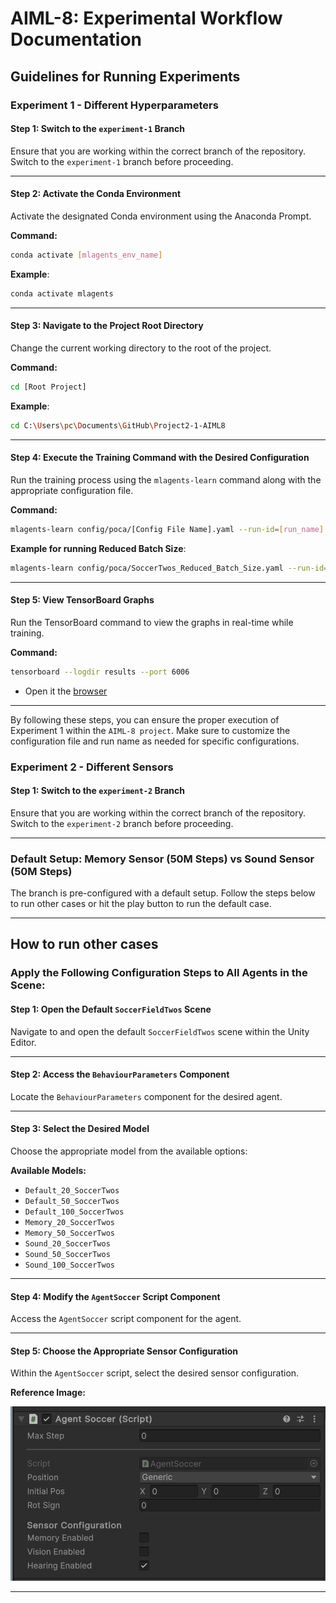 # AIML-8: Experimental Workflow Documentation

## Guidelines for Running Experiments

### Experiment 1 - Different Hyperparameters

#### Step 1: Switch to the `experiment-1` Branch

Ensure that you are working within the correct branch of the repository. Switch to the `experiment-1` branch before proceeding.

---

#### Step 2: Activate the Conda Environment

Activate the designated Conda environment using the Anaconda Prompt.

**Command:**

```bash
conda activate [mlagents_env_name]
```

**Example**:

```bash
conda activate mlagents
```

---

#### Step 3: Navigate to the Project Root Directory

Change the current working directory to the root of the project.

**Command:**

```bash
cd [Root Project]
```

**Example**:

```bash
cd C:\Users\pc\Documents\GitHub\Project2-1-AIML8
```

---

#### Step 4: Execute the Training Command with the Desired Configuration

Run the training process using the `mlagents-learn` command along with the appropriate configuration file.

**Command:**

```bash
mlagents-learn config/poca/[Config File Name].yaml --run-id=[run_name]
```

**Example for running Reduced Batch Size**:

```bash
mlagents-learn config/poca/SoccerTwos_Reduced_Batch_Size.yaml --run-id=Reduced_batch_size
```

---

#### Step 5: View TensorBoard Graphs

Run the TensorBoard command to view the graphs in real-time while training.

**Command:**

```bash
tensorboard --logdir results --port 6006
```

- Open it the [browser](http://localhost:6006)

---

By following these steps, you can ensure the proper execution of Experiment 1 within the `AIML-8 project`. Make sure to customize the configuration file and run name as needed for specific configurations.

### Experiment 2 - Different Sensors

#### Step 1: Switch to the `experiment-2` Branch

Ensure that you are working within the correct branch of the repository. Switch to the `experiment-2` branch before proceeding.

---

### Default Setup: Memory Sensor (50M Steps) vs Sound Sensor (50M Steps)

The branch is pre-configured with a default setup. Follow the steps below to run other cases or hit the play button to run the default case.

---

## How to run other cases

### Apply the Following Configuration Steps to All Agents in the Scene:

#### Step 1: Open the Default `SoccerFieldTwos` Scene

Navigate to and open the default `SoccerFieldTwos` scene within the Unity Editor.

---

#### Step 2: Access the `BehaviourParameters` Component

Locate the `BehaviourParameters` component for the desired agent.

---

#### Step 3: Select the Desired Model

Choose the appropriate model from the available options:

**Available Models:**

- `Default_20_SoccerTwos`
- `Default_50_SoccerTwos`
- `Default_100_SoccerTwos`
- `Memory_20_SoccerTwos`
- `Memory_50_SoccerTwos`
- `Sound_20_SoccerTwos`
- `Sound_50_SoccerTwos`
- `Sound_100_SoccerTwos`


---

#### Step 4: Modify the `AgentSoccer` Script Component

Access the `AgentSoccer` script component for the agent.

---

#### Step 5: Choose the Appropriate Sensor Configuration

Within the `AgentSoccer` script, select the desired sensor configuration.

**Reference Image:**

![Sensor Configuration](./docs_images/Sensor_configuration.png)

---

